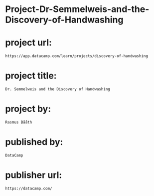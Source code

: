 # Project-Dr-Semmelweis-and-the-Discovery-of-Handwashing

# project url:

    https://app.datacamp.com/learn/projects/discovery-of-handwashing

# project title:

    Dr. Semmelweis and the Discovery of Handwashing

# project by:

    Rasmus Bååth

# published by:

    DataCamp

# publisher url:

    https://datacamp.com/

